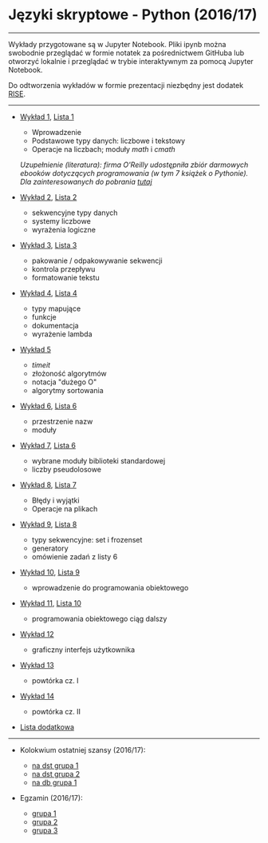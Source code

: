 # Języki skryptowe - Python (2016/17)

---

Wykłady przygotowane są w Jupyter Notebook. Pliki ipynb można swobodnie przeglądać w formie notatek za pośrednictwem GitHuba lub otworzyć lokalnie i przeglądać w trybie interaktywnym za pomocą Jupyter Notebook.

Do odtworzenia wykładów w formie prezentacji niezbędny jest dodatek [RISE](https://github.com/damianavila/RISE).

---

*  [Wykład 1](wyklady/js-python_w01.ipynb), [Lista 1](listy/js-python_l01.md)

    * Wprowadzenie
    * Podstawowe typy danych: liczbowe i tekstowy
    * Operacje na liczbach; moduły *math* i *cmath*

    *Uzupełnienie (literatura): firma O'Reilly udostępniła zbiór darmowych ebooków
    dotyczących programowania (w tym 7 książek o Pythonie). Dla zainteresowanych do pobrania [tutaj](http://www.oreilly.com/programming/free/)*

* [Wykład 2](wyklady/js-python_w02.ipynb), [Lista 2](listy/js-python_l02.md)

    * sekwencyjne typy danych
    * systemy liczbowe
    * wyrażenia logiczne

* [Wykład 3](wyklady/js-python_w03.ipynb),  [Lista 3](listy/js-python_l03.md)

    * pakowanie / odpakowywanie sekwencji
    * kontrola przepływu
    * formatowanie tekstu

* [Wykład 4](wyklady/js-python_w04.ipynb), [Lista 4](listy/js-python_l04.md)

    * typy mapujące
    * funkcje
    * dokumentacja
    * wyrażenie lambda

*  [Wykład 5](wyklady/js-python_w05.ipynb)

    * *timeit*
    * złożoność algorytmów
    * notacja "dużego O"
    * algorytmy sortowania

* [Wykład 6](wyklady/js-python_w06.ipynb),  [Lista 6](listy/js-python_l05.md)

    * przestrzenie nazw
    * moduły

*  [Wykład 7](wyklady/js-python_w07.ipynb), [Lista 6](listy/js-python_l06.md)

    * wybrane moduły biblioteki standardowej
    * liczby pseudolosowe

* [Wykład 8](wyklady/js-python_w08.ipynb), [Lista 7](listy/js-python_l07.md)

    * Błędy i wyjątki
    * Operacje na plikach

* [Wykład 9](wyklady/js-python_w09.ipynb),  [Lista 8](listy/js-python_l08.md)

    * typy sekwencyjne: set i frozenset
    * generatory
    * omówienie zadań z listy 6

*  [Wykład 10](wyklady/js-python_w10.ipynb), [Lista 9](listy/js-python_l09.md)

    * wprowadzenie do programowania obiektowego

* [Wykład 11](wyklady/js-python_w11.ipynb), [Lista 10](listy/js-python_l10.md)

    * programowania obiektowego ciąg dalszy

* [Wykład 12](wyklady/js-python_w12.ipynb)

    * graficzny interfejs użytkownika

* [Wykład 13](http://tomaszgolan.github.io/reveal_talks/html/js-python_w13.html)
    * powtórka cz. I

* [Wykład 14](http://tomaszgolan.github.io/reveal_talks/html/js-python_w14.html)
    * powtórka cz. II

* [Lista dodatkowa](listy/js-python_l11.md)

---

* Kolokwium ostatniej szansy (2016/17):

	* [na dst grupa 1](egzaminy/2016_kolona3_01.md)
	* [na dst grupa 2](egzaminy/2016_kolona3_02.md)
	* [na db grupa 1](egzaminy/2016_kolona4_01.md)

* Egzamin (2016/17):

	* [grupa 1](egzaminy/2016_egz_01.md)
	* [grupa 2](egzaminy/2016_egz_02.md)
	* [grupa 3](egzaminy/2016_egz_03.md)